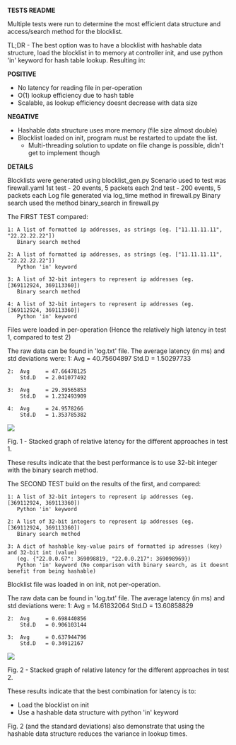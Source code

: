 **TESTS README**

Multiple tests were run to determine the most efficient data structure and access/search method for the blocklist.

TL;DR - The best option was to have a blocklist with hashable data structure, load the blocklist in to memory at 
controller init, and use python 'in' keyword for hash table lookup.
Resulting in:

**POSITIVE**

- No latency for reading file in per-operation
- O(1) lookup efficiency due to hash table
- Scalable, as lookup efficiency doesnt decrease with data size

**NEGATIVE**

- Hashable data structure uses more memory (file size almost double)
- Blocklist loaded on init, program must be restarted to update the list.
	- Multi-threading solution to update on file change is possible, didn't get to implement though


**DETAILS**

Blocklists were generated using blocklist_gen.py
Scenario used to test was firewall.yaml
	1st test - 20 events, 5 packets each
	2nd test - 200 events, 5 packets each
Log file generated via log_time method in firewall.py
Binary search used the method binary_search in firewall.py

The FIRST TEST compared:

	1: A list of formatted ip addresses, as strings (eg. ["11.11.11.11", "22.22.22.22"])
	   Binary search method
	  
	2: A list of formatted ip addresses, as strings (eg. ["11.11.11.11", "22.22.22.22"])
	   Python 'in' keyword
	  
	3: A list of 32-bit integers to represent ip addresses (eg. [369112924, 369113360])
	   Binary search method
	  
	4: A list of 32-bit integers to represent ip addresses (eg. [369112924, 369113360])
	   Python 'in' keyword

Files were loaded in per-operation (Hence the relatively high latency in test 1, compared to test 2)

The raw data can be found in 'log.txt' file.
The average latency (in ms) and std deviations were:
	1:  Avg		= 40.75604897
		Std.D	= 1.50297733
	
	2:  Avg		= 47.66478125
		Std.D	= 2.041077492
		
	3:  Avg		= 29.39565853
		Std.D	= 1.232493909
		
	4:  Avg		= 24.9578266
		Std.D	= 1.353785382


<img src="https://gitlab2.eeecs.qub.ac.uk/40315028/csc7078-project-andrewpickard/raw/master/tests/imgs/Firewall_latency_graph.png" />

Fig. 1 - Stacked graph of relative latency for the different approaches in test 1.

These results indicate that the best performance is to use 32-bit integer with the binary search method.

The SECOND TEST build on the results of the first, and compared:

	1: A list of 32-bit integers to represent ip addresses (eg. [369112924, 369113360])
	   Python 'in' keyword

	2: A list of 32-bit integers to represent ip addresses (eg. [369112924, 369113360])
	   Binary search method
	  
	3: A dict of hashable key-value pairs of formatted ip adresses (key) and 32-bit int (value) 
	   (eg. {"22.0.0.67": 369098819, "22.0.0.217": 369098969})
	   Python 'in' keyword (No comparison with binary search, as it doesnt benefit from being hashable)

Blocklist file was loaded in on init, not per-operation.

The raw data can be found in 'log.txt' file.
The average latency (in ms) and std deviations were:
	1:  Avg		= 14.61832064
		Std.D	= 13.60858829
	
	2:  Avg		= 0.698440856
		Std.D	= 0.906103144
		
	3:  Avg		= 0.637944796
		Std.D	= 0.34912167
		
<img src="https://gitlab2.eeecs.qub.ac.uk/40315028/csc7078-project-andrewpickard/raw/master/tests/imgs/firewall_latency_graph_2.png" />

Fig. 2 - Stacked graph of relative latency for the different approaches in test 2.

These results indicate that the best combination for latency is to:
- Load the blocklist on init
- Use a hashable data structure with python 'in' keyword

Fig. 2 (and the standard deviations) also demonstrate that using the hashable data structure reduces the variance in lookup times.
